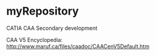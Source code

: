 # myRepository
CATIA CAA Secondary development

CAA V5 Encyclopedia:
http://www.maruf.ca/files/caadoc/CAACenV5Default.htm
